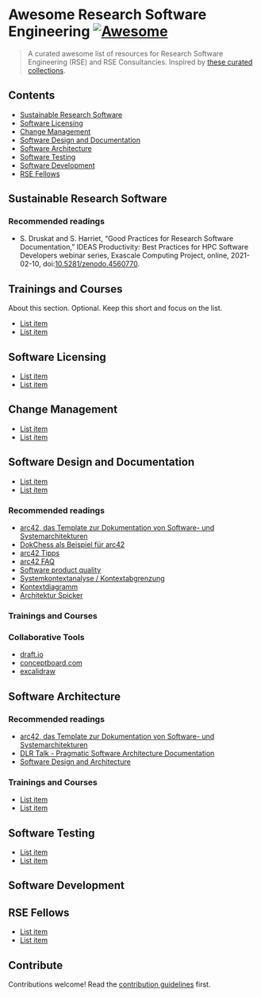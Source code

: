 # Awesome Research Software Engineering [![Awesome](https://awesome.re/badge.svg)](https://awesome.re)

> A curated awesome list of resources for Research Software Engineering (RSE) and RSE Consultancies. Inspired by [these curated collections](https://github.com/sindresorhus/awesome).

## Contents

- [Sustainable Research Software](#sustainable_research_software)
- [Software Licensing](#software-licensing)
- [Change Management](change-management)
- [Software Design and Documentation](software-design-and-documentation)
- [Software Architecture](software-architecture)
- [Software Testing](software-testing)
- [Software Development](software-development)
- [RSE Fellows](rse-fellows)

## Sustainable Research Software

### Recommended readings
- S. Druskat and S. Harriet,
  “Good Practices for Research Software Documentation,”
  IDEAS Productivity: Best Practices for HPC Software Developers webinar series, Exascale Computing Project,
  online, 2021-02-10, doi:[10.5281/zenodo.4560770](https://zenodo.org/record/4560770).

## Trainings and Courses
About this section. Optional. Keep this short and focus on the list.

- [List item](http://example.com)
- [List item](http://example.com)

## Software Licensing

- [List item](http://example.com)
- [List item](http://example.com)

## Change Management

- [List item](http://example.com)
- [List item](http://example.com)

## Software Design and Documentation

- [List item](http://example.com)
- [List item](http://example.com)

### Recommended readings

- [arc42, das Template zur Dokumentation von Software- und Systemarchitekturen](https://arc42.org/download)
- [DokChess als Beispiel für arc42](https://www.dokchess.de)
- [arc42 Tipps](https://docs.arc42.org/home)
- [arc42 FAQ](https://faq.arc42.org/home)
- [Software product quality](https://iso25000.com/index.php/en/iso-25000-standards/iso-25010)
- [Systemkontextanalyse / Kontextabgrenzung](https://t2informatik.de/wissen-kompakt/systemkontext)
- [Kontextdiagramm](https://www.visuellklar.ch/2018/05/18/um-was-geht-es-den-hier-klarheit-durch-ein-kontext-diagramm)
- [Architektur Spicker](https://www.embarc.de/architektur-spicker)

### Trainings and Courses

### Collaborative Tools

- [draft.io](https://draft.io)
- [conceptboard.com](https://conceptboard.com)
- [excalidraw](https://excalidraw.com)


## Software Architecture

### Recommended readings

- [arc42, das Template zur Dokumentation von Software- und Systemarchitekturen](https://arc42.org/download)
- [DLR Talk - Pragmatic Software Architecture Documentation](https://zenodo.org/record/3565355)
- [Software Design and Architecture](https://khalilstemmler.com/articles/software-design-architecture/full-stack-software-design)

### Trainings and Courses
- [List item](http://example.com)
- [List item](http://example.com)

## Software Testing

- [List item](http://example.com)
- [List item](http://example.com)

## Software Development

## RSE Fellows

- [List item](http://example.com)
- [List item](http://example.com)


## Contribute

Contributions welcome! Read the [contribution guidelines](contributing.md) first.
